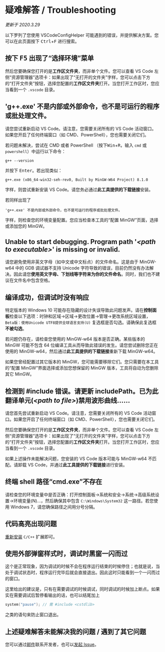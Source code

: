 # 疑难解答 / Troubleshooting

*更新于 2020.3.29*

以下罗列了您使用 VSCodeConfigHelper 可能遇到的错误，并提供解决方案。您可以在此页面按下 <kbd>Ctrl</kbd>+<kbd>F</kbd> 进行搜索。

## 按下 <kbd>F5</kbd> 出现了“选择环境”菜单

然后您要确保您打开的是**工作区文件夹**，而非单个文件。您可以查看 VS Code 左侧“资源管理器”选项卡：如果出现了“无打开的文件夹”字样，您可以点击下方的“打开文件夹”按钮，选择您配置的**工作区文件夹**打开。当您打开工作区时，您应当看到一个 `.vscode` 目录。

## 'g++.exe' 不是内部或外部命令，也不是可运行的程序或批处理文件。

请您尝试重新启动 VS Code。请注意，您需要关闭所有的 VS Code 活动窗口。如果您开启了任何终端窗口（如 CMD、PowerShell），您也需要关闭它们。

若问题未解决，尝试在 CMD 或者 PowerShell （按下<kbd>Win</kbd>+<kbd>R</kbd>，输入 `cmd` 或 `powershell`）中运行以下命令：

```CMD
g++ --version
```

并按下 <kbd>Enter</kbd>。若出现类似：

```
g++.exe (x86_64-win32-seh-rev0, Built by MinGW-W64 Project) 8.1.0
```

字样，则尝试重新安装 VS Code。请您务必通过**此工具提供的下载链接**安装。

若同样出现了

```
'g++.exe' 不是内部或外部命令，也不是可运行的程序或批处理文件。
```

字样，则检查您的环境变量配置。您应当检查本工具的“配置  MinGW”页面，选择或添加您的 MinGW。

## Unable to start debugging. Program path '*\<path to executable\>*' is missing or invalid.

请您避免使用非英文字母（如中文或中文标点）的文件命名。这是由于 MinGW-w64 中的 GDB 调试器不支持 Unicode 字符导致的错误，目前仍然没有办法解决。因此请您**使用英文字母、下划线等字符来为你的文件命名**。同时，我们也不建议在文件名中包含空格。

## 编译成功，但调试时没有响应

特定版本的 Windows 10 可能存在隐藏的设计失误导致此问题发声。请在**控制面板**检查以下选项：时钟和区域->区域->更改位置->管理->更改系统区域设置， `Beta版：使用Unicode UTF8提供全球语言支持(U)` 复选框是否勾选。请确保此复选框**不被勾选**。

若问题仍存在，请检查您使用的 MinGW-w64 版本是否正确。某些版本的 MinGW 可能不包含 64 位编译工具从而导致此错误的发生。请您尝试删除您正在使用的 MinGW-w64，然后通过**此工具提供的下载链接**重新下载 MinGW-w64。

如果您曾经配置过其它版本的 MinGW，您可能需要移除它们。您只需要在本工具的“配置 MinGW”界面选择或添加您想保留的 MinGW 版本，工具将自动为您删除其它 MinGW。

## 检测到 #include 错误。请更新 includePath。已为此翻译单元(*\<path to file\>*)禁用波形曲线……

请您首先尝试重新启动 VS Code。请注意，您需要关闭所有的 VS Code 活动窗口。如果您开启了任何终端窗口（如 CMD、PowerShell），您也需要关闭它们。

然后您要确保您打开的是**工作区文件夹**，而非单个文件。您可以查看 VS Code 左侧“资源管理器”选项卡：如果出现了“无打开的文件夹”字样，您可以点击下方的“打开文件夹”按钮，选择您配置的**工作区文件夹**打开。当您打开工作区时，您应当看到一个 `.vscode` 目录。

如果上述操作未能解决问题，您安装的 VS Code 版本可能与 MinGW-w64 不匹配。请卸载 VS Code，并通过**此工具提供的下载链接**进行安装。

## 终端 shell 路径“cmd.exe”不存在

请检查您的环境变量中是否正确：打开控制面板->系统和安全->系统->高级系统设置->环境变量(N)...，然后确保其中包含 `C:\Windows\System32` 这一路径。若您使用 Windows 7，请您确保路径之间用分号分隔。

## 代码高亮出现问题

[重新安装](https://marketplace.visualstudio.com/items?itemName=ms-vscode.cpptools) `C/C++` 扩展即可。


## 使用外部弹窗样式时，调试时黑窗一闪而过

这个是正常现象，因为调试的时候不会在程序运行结束的时候停住；也就是说，当处于调试状态时，程序运行完毕后就会直接退出。因此这时只能看到一个一闪而过的窗口。

这里给出的建议是，只有在需要调试的时候调试，同时调试的时候加上断点。如果实在需要调试后暂停看输出的话，也可以结尾加上
```C++
system("pause"); // 需 #include <cstdlib>
```
之类的语句来防止窗口退出。

## 上述疑难解答未能解决我的问题 / 遇到了其它问题

您可以通过[邮件](mailto:guyutongxue@163.com)联系开发者，也可以[发起 Issue](https://github.com/Guyutongxue/VSCodeConfigHelper/issues)。